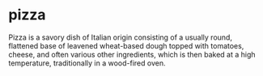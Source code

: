 # pizza
Pizza is a savory dish of Italian origin consisting of a usually round, flattened base of leavened wheat-based dough topped with tomatoes, cheese, and often various other ingredients, which is then baked at a high temperature, traditionally in a wood-fired oven.
